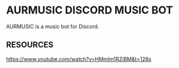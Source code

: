 # AURMUSIC DISCORD MUSIC BOT

AURMUSIC is a music bot for Discord. 

## RESOURCES
https://www.youtube.com/watch?v=HMmIm1RZiBM&t=128s

